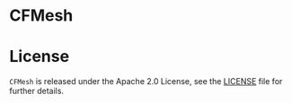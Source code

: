 # CFMesh

# License

`CFMesh` is released under the Apache 2.0 License, see the [LICENSE](LICENSE) file for further
details.
